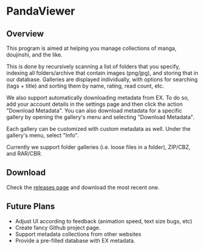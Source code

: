 
PandaViewer
=====================
Overview
---------------------
This program is aimed at helping you manage collections of manga, doujinshi, and the like.

This is done by recursively scanning a list of folders that you specify, indexing all folders/archive that contain images (png/jpg), and storing that in
our database. Galleries are displayed individually, with options for searching (tags + title) and sorting them by name, rating, read count, etc.

We also support automatically downloading metadata from EX. To do so, add your account details in the settings page and then click the action "Download Metadata".
You can also download metadata for a specific gallery by opening the gallery's menu and selecting "Download Metadata".

Each gallery can be customized with custom metadata as well. Under the gallery's menu, select "Info".



Currently we support folder galleries (i.e. loose files in a folder), ZIP/CBZ, and RAR/CBR.


Download
---------------------
Check the [releases page](https://github.com/seanegoodwin/PandaViewer/releases) and download the most recent one.


Future Plans
---------------------
* Adjust UI according to feedback (animation speed, text size bugs, etc)
* Create fancy Github project page.
* Support metadata collections from other websites
* Provide a pre-filled database with EX metadata.
